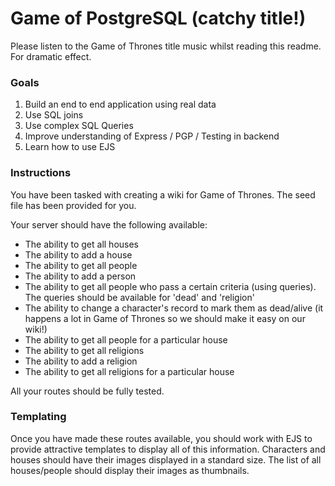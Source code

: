 # Game of PostgreSQL (catchy title!)

Please listen to the Game of Thrones title music whilst reading this readme. For dramatic effect. 


### Goals

1. Build an end to end application using real data
2. Use SQL joins
3. Use complex SQL Queries
4. Improve understanding of Express / PGP / Testing in backend
5. Learn how to use EJS  


### Instructions

You have been tasked with creating a wiki for Game of Thrones. The seed file has been provided for you. 

Your server should have the following available: 

- The ability to get all houses
- The ability to add a house
- The ability to get all people
- The ability to add a person
- The ability to get all people who pass a certain criteria (using queries). The queries should be available for 'dead' and 'religion' 
- The ability to change a character's record to mark them as dead/alive (it happens a lot in Game of Thrones so we should make it easy on our wiki!)
- The ability to get all people for a particular house
- The ability to get all religions
- The ability to add a religion
- The ability to get all religions for a particular house

All your routes should be fully tested.


### Templating

Once you have made these routes available, you should work with EJS to provide attractive templates to display all of this information. Characters and houses should have their images displayed in a standard size. The list of all houses/people should display their images as thumbnails. 


